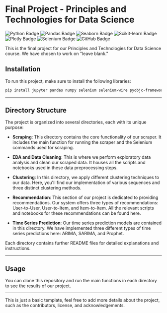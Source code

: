 # Final Project - Principles and Technologies for Data Science

![Python Badge](https://img.shields.io/badge/Python-3776AB?style=for-the-badge&logo=python&logoColor=white)
![Pandas Badge](https://img.shields.io/badge/Pandas-2C2D72?style=for-the-badge&logo=pandas&logoColor=white)
![Seaborn Badge](https://img.shields.io/badge/Seaborn-3776AB?style=for-the-badge&logoColor=white)
![Scikit-learn Badge](https://img.shields.io/badge/Scikit_learn-F7931E?style=for-the-badge&logo=scikit-learn&logoColor=white)
![Plotly Badge](https://img.shields.io/badge/Plotly-239120?style=for-the-badge&logo=plotly&logoColor=white)
![Selenium Badge](https://img.shields.io/badge/Selenium-43B02A?style=for-the-badge&logo=selenium&logoColor=white)
![GitHub Badge](https://img.shields.io/badge/GitHub-100000?style=for-the-badge&logo=github&logoColor=white)

This is the final project for our Principles and Technologies for Data Science course. We have chosen to work on "leave blank."

## Installation
To run this project, make sure to install the following libraries:

```bash
pip install jupyter pandas numpy selenium selenium-wire pyobjc-framework-webkit webdriver-manager scipy scikit-learn statsmodels pmdarima
```

---

## Directory Structure

The project is organized into several directories, each with its unique purpose:

- **Scraping**: This directory contains the core functionality of our scraper. It includes the main function for running the scraper and the Selenium commands used for scraping.

- **EDA and Data Cleaning**: This is where we perform exploratory data analysis and clean our scraped data. It houses all the scripts and notebooks used in these data preprocessing steps.

- **Clustering**: In this directory, we apply different clustering techniques to our data. Here, you'll find our implementation of various sequences and three distinct clustering methods.

- **Recommendation**: This section of our project is dedicated to providing recommendations. Our system offers three types of recommendations: User-to-User, User-to-Item, and Item-to-Item. All the relevant scripts and notebooks for these recommendations can be found here.

- **Time Series Prediction**: Our time series prediction models are contained in this directory. We have implemented three different types of time series predictions here: ARIMA, SARIMA, and Prophet.

Each directory contains further README files for detailed explanations and instructions. 

---

## Usage

You can clone this repository and run the main functions in each directory to see the results of our project.

---

This is just a basic template, feel free to add more details about the project, such as the contributors, license, and acknowledgements.